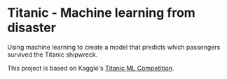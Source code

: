 # Titanic - Machine learning from disaster

Using machine learning to create a model that predicts which passengers survived the Titanic shipwreck.

This project is based on Kaggle's [Titanic ML Competition](https://www.kaggle.com/c/titanic).
